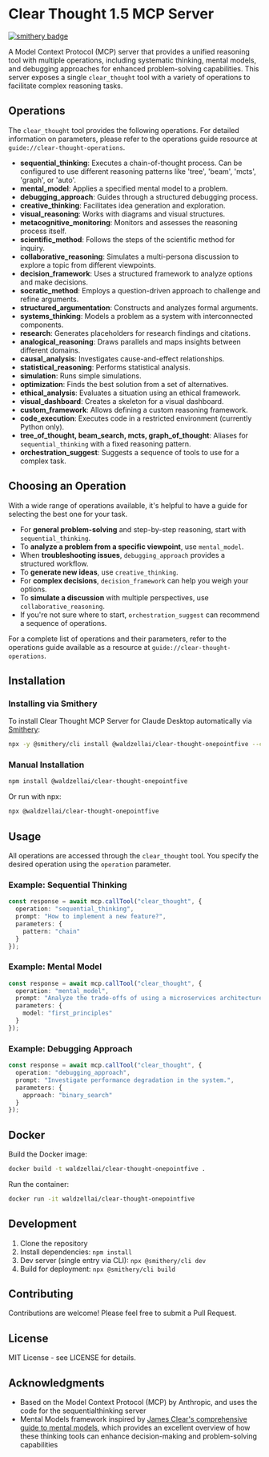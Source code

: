 # Clear Thought 1.5 MCP Server

[![smithery badge](https://smithery.ai/badge/@waldzellai/clear-thought-onepointfive)](https://smithery.ai/server/@waldzellai/clear-thought-onepointfive)

A Model Context Protocol (MCP) server that provides a unified reasoning tool with multiple operations, including systematic thinking, mental models, and debugging approaches for enhanced problem-solving capabilities. This server exposes a single `clear_thought` tool with a variety of operations to facilitate complex reasoning tasks.

## Operations

The `clear_thought` tool provides the following operations. For detailed information on parameters, please refer to the operations guide resource at `guide://clear-thought-operations`.

- **sequential_thinking**: Executes a chain-of-thought process. Can be configured to use different reasoning patterns like 'tree', 'beam', 'mcts', 'graph', or 'auto'.
- **mental_model**: Applies a specified mental model to a problem.
- **debugging_approach**: Guides through a structured debugging process.
- **creative_thinking**: Facilitates idea generation and exploration.
- **visual_reasoning**: Works with diagrams and visual structures.
- **metacognitive_monitoring**: Monitors and assesses the reasoning process itself.
- **scientific_method**: Follows the steps of the scientific method for inquiry.
- **collaborative_reasoning**: Simulates a multi-persona discussion to explore a topic from different viewpoints.
- **decision_framework**: Uses a structured framework to analyze options and make decisions.
- **socratic_method**: Employs a question-driven approach to challenge and refine arguments.
- **structured_argumentation**: Constructs and analyzes formal arguments.
- **systems_thinking**: Models a problem as a system with interconnected components.
- **research**: Generates placeholders for research findings and citations.
- **analogical_reasoning**: Draws parallels and maps insights between different domains.
- **causal_analysis**: Investigates cause-and-effect relationships.
- **statistical_reasoning**: Performs statistical analysis.
- **simulation**: Runs simple simulations.
- **optimization**: Finds the best solution from a set of alternatives.
- **ethical_analysis**: Evaluates a situation using an ethical framework.
- **visual_dashboard**: Creates a skeleton for a visual dashboard.
- **custom_framework**: Allows defining a custom reasoning framework.
- **code_execution**: Executes code in a restricted environment (currently Python only).
- **tree_of_thought, beam_search, mcts, graph_of_thought**: Aliases for `sequential_thinking` with a fixed reasoning pattern.
- **orchestration_suggest**: Suggests a sequence of tools to use for a complex task.

## Choosing an Operation

With a wide range of operations available, it's helpful to have a guide for selecting the best one for your task.

- For **general problem-solving** and step-by-step reasoning, start with `sequential_thinking`.
- To **analyze a problem from a specific viewpoint**, use `mental_model`.
- When **troubleshooting issues**, `debugging_approach` provides a structured workflow.
- To **generate new ideas**, use `creative_thinking`.
- For **complex decisions**, `decision_framework` can help you weigh your options.
- To **simulate a discussion** with multiple perspectives, use `collaborative_reasoning`.
- If you're not sure where to start, `orchestration_suggest` can recommend a sequence of operations.

For a complete list of operations and their parameters, refer to the operations guide available as a resource at `guide://clear-thought-operations`.

## Installation

### Installing via Smithery

To install Clear Thought MCP Server for Claude Desktop automatically via [Smithery](https://smithery.ai/server/@waldzellai/clear-thought-onepointfive):

```bash
npx -y @smithery/cli install @waldzellai/clear-thought-onepointfive --client claude
```

### Manual Installation
```bash
npm install @waldzellai/clear-thought-onepointfive
```

Or run with npx:

```bash
npx @waldzellai/clear-thought-onepointfive
```

## Usage

All operations are accessed through the `clear_thought` tool. You specify the desired operation using the `operation` parameter.

### Example: Sequential Thinking
```typescript
const response = await mcp.callTool("clear_thought", {
  operation: "sequential_thinking",
  prompt: "How to implement a new feature?",
  parameters: {
    pattern: "chain"
  }
});
```

### Example: Mental Model
```typescript
const response = await mcp.callTool("clear_thought", {
  operation: "mental_model",
  prompt: "Analyze the trade-offs of using a microservices architecture.",
  parameters: {
    model: "first_principles"
  }
});
```

### Example: Debugging Approach
```typescript
const response = await mcp.callTool("clear_thought", {
  operation: "debugging_approach",
  prompt: "Investigate performance degradation in the system.",
  parameters: {
    approach: "binary_search"
  }
});
```

## Docker

Build the Docker image:

```bash
docker build -t waldzellai/clear-thought-onepointfive .
```

Run the container:

```bash
docker run -it waldzellai/clear-thought-onepointfive
```

## Development

1. Clone the repository
2. Install dependencies: `npm install`
3. Dev server (single entry via CLI): `npx @smithery/cli dev`
4. Build for deployment: `npx @smithery/cli build`

## Contributing

Contributions are welcome! Please feel free to submit a Pull Request.

## License

MIT License - see LICENSE for details.

## Acknowledgments

- Based on the Model Context Protocol (MCP) by Anthropic, and uses the code for the sequentialthinking server
- Mental Models framework inspired by [James Clear's comprehensive guide to mental models](https://jamesclear.com/mental-models), which provides an excellent overview of how these thinking tools can enhance decision-making and problem-solving capabilities
